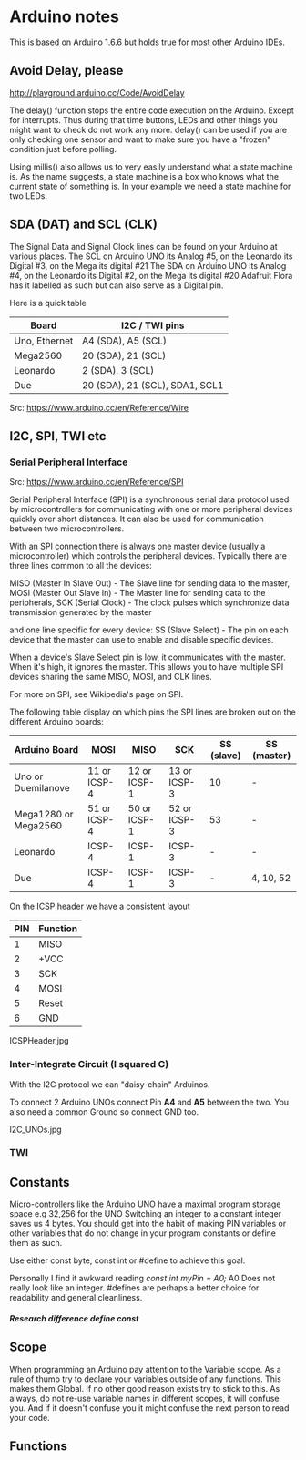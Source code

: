 # Arduino notes

This is based on Arduino 1.6.6 but holds true for most other Arduino IDEs.

## Avoid Delay, please

http://playground.arduino.cc/Code/AvoidDelay

The delay() function stops the entire code execution on the Arduino. Except for interrupts.
Thus during that time buttons, LEDs and other things you might want to check do not work any more.
delay() can be used if you are only checking one sensor and want to make sure you have a "frozen" condition just before polling.

Using millis() also allows us to very easily understand what a state machine is.
As the name suggests, a state machine is a box who knows what the current state of something is.
In your example we need a state machine for two LEDs.



## SDA (DAT) and SCL (CLK)

The Signal Data and Signal Clock lines can be found on your Arduino at various places.
The SCL on Arduino UNO its Analog #5, on the Leonardo its Digital #3, on the Mega its digital #21
The SDA on Arduino UNO its Analog #4, on the Leonardo its Digital #2, on the Mega its digital #20
Adafruit Flora has it labelled as such but can also serve as a Digital pin.

Here is a quick table

| Board              |  I2C / TWI pins                                  |
|--------------------|--------------------------------------------------|
| Uno, Ethernet |   A4 (SDA), A5 (SCL)                         |
| Mega2560       | 20 (SDA), 21 (SCL)                           |
| Leonardo         | 2 (SDA), 3 (SCL)                               |
| Due                  |20 (SDA), 21 (SCL), SDA1, SCL1     |

Src: https://www.arduino.cc/en/Reference/Wire

## I2C, SPI, TWI etc

### Serial Peripheral Interface

Src: https://www.arduino.cc/en/Reference/SPI

Serial Peripheral Interface (SPI) is a synchronous serial data protocol used by microcontrollers for communicating with one or more peripheral devices quickly over short distances. It can also be used for communication between two microcontrollers.

With an SPI connection there is always one master device (usually a microcontroller) which controls the peripheral devices. Typically there are three lines common to all the devices:

MISO (Master In Slave Out) - The Slave line for sending data to the master,
MOSI (Master Out Slave In) - The Master line for sending data to the peripherals,
SCK (Serial Clock)               - The clock pulses which synchronize data transmission generated by the master

and one line specific for every device:
SS (Slave Select)                 - The pin on each device that the master can use to enable and disable specific devices.

When a device's Slave Select pin is low, it communicates with the master. When it's high, it ignores the master. This allows you to have multiple SPI devices sharing the same MISO, MOSI, and CLK lines.

For more on SPI, see Wikipedia's page on SPI.

The following table display on which pins the SPI lines are broken out on the different Arduino boards:

| Arduino Board                |  MOSI               |       MISO         | SCK                  | SS (slave)  | SS (master) |
|----------------------------------|---------------------|----------------------|----------------------|----------------|------------------|
| Uno or Duemilanove       | 11 or ICSP-4    |  12 or ICSP-1   |  13 or ICSP-3   | 10               | -                   |
| Mega1280 or Mega2560 |   51 or ICSP-4  |    50 or ICSP-1 |   52 or ICSP-3  |  53              | -                   |
| Leonardo                         | ICSP-4             |  ICSP-1             | ICSP-3             |  -                | -                   |
| Due                                 | ICSP-4              | ICSP-1             | ICSP-3              |  -                | 4, 10, 52      |

On the ICSP header we have a consistent layout

| PIN | Function |
|-------|-------------|
| 1     | MISO      |
| 2     | +VCC     |
| 3     | SCK       |
| 4     | MOSI     |
| 5     | Reset     |
| 6     | GND      |

ICSPHeader.jpg

### Inter-Integrate Circuit (I squared C)

With the I2C protocol we can "daisy-chain" Arduinos.

To connect 2 Arduino UNOs connect Pin **A4** and **A5** between the two.
You also need a common Ground so connect GND too.

I2C_UNOs.jpg

### TWI

## Constants

Micro-controllers like the Arduino UNO have a maximal program storage space e.g 32,256 for the UNO
Switching an integer to a constant integer saves us 4 bytes. You should get into the habit of making PIN variables or other variables that do not change in your program constants or define them as such.

Use either const byte, const int or #define to achieve this goal.

Personally I find it awkward reading *const int myPin = A0;* A0 Does not really look like an integer.
#defines are perhaps a better choice for readability and general cleanliness.

##### Research difference define const

## Scope

When programming an Arduino pay attention to the Variable scope. As a rule of thumb try to declare your variables outside of any functions. This makes them Global. If no other good reason exists try to stick to this.
As always, do not re-use variable names in different scopes, it will confuse you. And if it doesn't confuse you it might confuse the next person to read your code.

## Functions